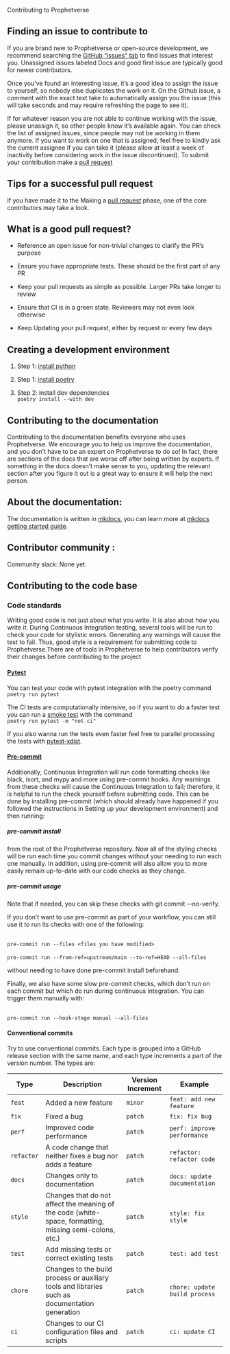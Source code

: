 Contributing to Prophetverse

## Finding an issue to contribute to
If you are brand new to Prophetverse or open-source development, we recommend searching the [GitHub “issues” tab](https://github.com/felipeangelimvieira/prophetverse/issues) to find issues that interest you. Unassigned issues labeled Docs and good first issue are typically good for newer contributors.

Once you’ve found an interesting issue, it’s a good idea to assign the issue to yourself, so nobody else duplicates the work on it. On the Github issue, a comment with the exact text take to automatically assign you the issue (this will take seconds and may require refreshing the page to see it).

If for whatever reason you are not able to continue working with the issue, please unassign it, so other people know it’s available again. You can check the list of assigned issues, since people may not be working in them anymore. If you want to work on one that is assigned, feel free to kindly ask the current assignee if you can take it (please allow at least a week of inactivity before considering work in the issue discontinued). To submit your contribution make a [pull request](https://docs.github.com/en/pull-requests/collaborating-with-pull-requests/proposing-changes-to-your-work-with-pull-requests/creating-a-pull-request)

## Tips for a successful pull request

If you have made it to the Making a [pull request](https://docs.github.com/en/pull-requests/collaborating-with-pull-requests/proposing-changes-to-your-work-with-pull-requests/creating-a-pull-request) phase, one of the core contributors may take a look. 

## What is a good pull request?

- Reference an open issue for non-trivial changes to clarify the PR’s purpose

- Ensure you have appropriate tests. These should be the first part of any PR

- Keep your pull requests as simple as possible. Larger PRs take longer to review

- Ensure that CI is in a green state. Reviewers may not even look otherwise

- Keep Updating your pull request, either by request or every few days

## Creating a development environment
1. Step 1: [install python](https://wiki.python.org/moin/BeginnersGuide)

2. Step 1: [install poetry](https://python-poetry.org/docs/)
3. Step 2: install dev dependencies
    <br> ``` poetry install --with dev ``` </br>


## Contributing to the documentation
Contributing to the documentation benefits everyone who uses Prophetverse. We encourage you to help us improve the documentation, and you don’t have to be an expert on Prophetverse to do so! In fact, there are sections of the docs that are worse off after being written by experts. If something in the docs doesn’t make sense to you, updating the relevant section after you figure it out is a great way to ensure it will help the next person.

## About the documentation:
The documentation is written in [mkdocs](https://www.mkdocs.org/), you can learn more at [mkdocs getting started guide](https://www.mkdocs.org/getting-started/). 
    
## Contributor community :
Community slack: None yet. 

## Contributing to the code base
### Code standards
Writing good code is not just about what you write. It is also about how you write it. During Continuous Integration testing, several tools will be run to check your code for stylistic errors. Generating any warnings will cause the test to fail. Thus, good style is a requirement for submitting code to Prophetverse.There are of tools in Prophetverse to help contributors verify their changes before contributing to the project

#### [Pytest](https://docs.pytest.org/en/7.1.x/contents.html) 
You can test your code with pytest integration with the poetry command
<br> ```poetry run pytest```

The CI tests are computationally intensive, so if you want to do a faster test you can run a [smoke test](https://en.wikipedia.org/wiki/Smoke_testing_(software)) with the command 
<br> ```poetry run pytest -m "not ci"```

If you also wanna run the tests even faster feel free to parallel processing the tests with [pytest-xdist](https://pytest-xdist.readthedocs.io/en/latest/how-to.html#making-session-scoped-fixtures-execute-only-once).


#### [Pre-commit](https://pre-commit.com/)

Additionally, Continuous Integration will run code formatting checks like black, isort, and mypy and more using pre-commit hooks. Any warnings from these checks will cause the Continuous Integration to fail; therefore, it is helpful to run the check yourself before submitting code. This can be done by installing pre-commit (which should already have happened if you followed the instructions in Setting up your development environment) and then running:

##### pre-commit install

from the root of the Prophetverse repository. Now all of the styling checks will be run each time you commit changes without your needing to run each one manually. In addition, using pre-commit will also allow you to more easily remain up-to-date with our code checks as they change.

##### pre-commit usage

Note that if needed, you can skip these checks with git commit --no-verify.

If you don’t want to use pre-commit as part of your workflow, you can still use it to run its checks with one of the following:

<br> ``` pre-commit run --files <files you have modified> ``` </br> 
<br> ``` pre-commit run --from-ref=upstream/main --to-ref=HEAD --all-files ``` </br> 

without needing to have done pre-commit install beforehand.

Finally, we also have some slow pre-commit checks, which don’t run on each commit but which do run during continuous integration. You can trigger them manually with:

<br> ``` pre-commit run --hook-stage manual --all-files ``` </br>

#### Conventional commits

Try to use conventional commits. Each type is grouped into a GitHub release section with the same name, and each type increments a part of the version number. The types are:

| Type       | Description                                                                                                     | Version Increment | Example                                   |
| ---------- | --------------------------------------------------------------------------------------------------------------- | ----------------- | ----------------------------------------- |
| `feat`     | Added a new feature                                                                                             | `minor`           | `feat: add new feature`                   |
| `fix`      | Fixed a bug                                                                                                     | `patch`           | `fix: fix bug`                            |
| `perf`     | Improved code performance                                                                                       | `patch`           | `perf: improve performance`               |
| `refactor` | A code change that neither fixes a bug nor adds a feature                                                       | `patch`           | `refactor: refactor code`                 |
| `docs`     | Changes only to documentation                                                                                   | `patch`           | `docs: update documentation`              |
| `style`    | Changes that do not affect the meaning of the code (white-space, formatting, missing semi-colons, etc.)         | `patch`           | `style: fix style`                        |
| `test`     | Add missing tests or correct existing tests                                                                     | `patch`           | `test: add test`                          |
| `chore`    | Changes to the build process or auxiliary tools and libraries such as documentation generation                  | `patch`           | `chore: update build process`             |
| `ci`       | Changes to our CI configuration files and scripts                                                               | `patch`           | `ci: update CI`                           |